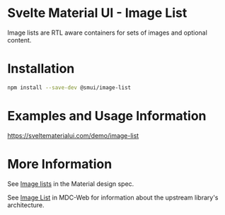# Svelte Material UI - Image List

Image lists are RTL aware containers for sets of images and optional content.

# Installation

```sh
npm install --save-dev @smui/image-list
```

# Examples and Usage Information

https://sveltematerialui.com/demo/image-list

# More Information

See [Image lists](https://material.io/components/image-lists) in the Material design spec.

See [Image List](https://github.com/material-components/material-components-web/tree/v14.0.0/packages/mdc-image-list) in MDC-Web for information about the upstream library's architecture.
